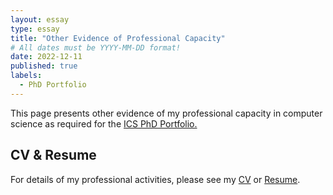 ```yaml
---
layout: essay
type: essay
title: "Other Evidence of Professional Capacity"
# All dates must be YYYY-MM-DD format!
date: 2022-12-11
published: true
labels:
  - PhD Portfolio
---
```

This page presents other evidence of my professional capacity in computer science as required for the <a href="https://www.ics.hawaii.edu/academics/graduate-programs/phd/current-phd-students/">ICS PhD Portfolio.</a>

## CV & Resume
For details of my professional activities, please see my 
<a href = "Bernadette Tix CV 2022.pdf">CV</a> or <a href = "..\resume.html">Resume</a>.

